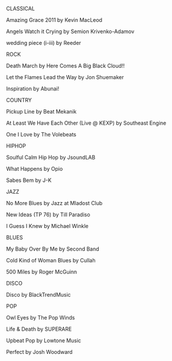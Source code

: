CLASSICAL

Amazing Grace 2011 by Kevin MacLeod

Angels Watch it Crying
by Semion Krivenko-Adamov

wedding piece (i-iii)
by Reeder


ROCK

Death March
by Here Comes A Big Black Cloud!!

Let the Flames Lead the Way
by Jon Shuemaker

Inspiration
by Abunai!


COUNTRY

Pickup Line
by Beat Mekanik

At Least We Have Each Other (Live @ KEXP)
by Southeast Engine

One I Love
by The Volebeats

HIPHOP

Soulful Calm Hip Hop
by JsoundLAB

What Happens
by Opio

Sabes Bem
by J-K


JAZZ

No More Blues
by Jazz at Mladost Club

New Ideas (TP 76)
by Till Paradiso

I Guess I Knew
by Michael Winkle


BLUES

My Baby Over By Me
by Second Band

Cold Kind of Woman Blues
by Cullah

500 Miles
by Roger McGuinn


DISCO

Disco
by BlackTrendMusic

POP

Owl Eyes
by The Pop Winds

Life & Death
by SUPERARE

Upbeat Pop
by Lowtone Music

Perfect
by Josh Woodward

